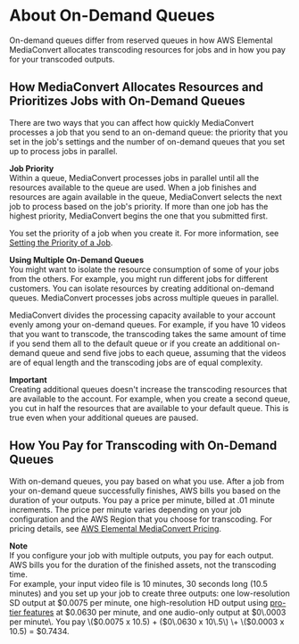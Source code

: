 # About On\-Demand Queues<a name="about-on-demand-queues"></a>

On\-demand queues differ from reserved queues in how AWS Elemental MediaConvert allocates transcoding resources for jobs and in how you pay for your transcoded outputs\.

## How MediaConvert Allocates Resources and Prioritizes Jobs with On\-Demand Queues<a name="about-resource-allocation-and-job-prioritization"></a>

There are two ways that you can affect how quickly MediaConvert processes a job that you send to an on\-demand queue: the priority that you set in the job's settings and the number of on\-demand queues that you set up to process jobs in parallel\.

**Job Priority**  
Within a queue, MediaConvert processes jobs in parallel until all the resources available to the queue are used\. When a job finishes and resources are again available in the queue, MediaConvert selects the next job to process based on the job's priority\. If more than one job has the highest priority, MediaConvert begins the one that you submitted first\. 

You set the priority of a job when you create it\. For more information, see [Setting the Priority of a Job](setting-the-priority-of-a-job.md)\.

**Using Multiple On\-Demand Queues**  
You might want to isolate the resource consumption of some of your jobs from the others\. For example, you might run different jobs for different customers\. You can isolate resources by creating additional on\-demand queues\. MediaConvert processes jobs across multiple queues in parallel\.

MediaConvert divides the processing capacity available to your account evenly among your on\-demand queues\. For example, if you have 10 videos that you want to transcode, the transcoding takes the same amount of time if you send them all to the default queue or if you create an additional on\-demand queue and send five jobs to each queue, assuming that the videos are of equal length and the transcoding jobs are of equal complexity\.

**Important**  
Creating additional queues doesn't increase the transcoding resources that are available to the account\. For example, when you create a second queue, you cut in half the resources that are available to your default queue\. This is true even when your additional queues are paused\.

## How You Pay for Transcoding with On\-Demand Queues<a name="how-you-pay-for-on-demand-queues"></a>

With on\-demand queues, you pay based on what you use\. After a job from your on\-demand queue successfully finishes, AWS bills you based on the duration of your outputs\. You pay a price per minute, billed at \.01 minute increments\. The price per minute varies depending on your job configuration and the AWS Region that you choose for transcoding\. For pricing details, see [AWS Elemental MediaConvert Pricing](https://aws.amazon.com/mediaconvert/pricing/)\.

**Note**  
If you configure your job with multiple outputs, you pay for each output\. AWS bills you for the duration of the finished assets, not the transcoding time\.  
For example, your input video file is 10 minutes, 30 seconds long \(10\.5 minutes\) and you set up your job to create three outputs: one low\-resolution SD output at $0\.0075 per minute, one high\-resolution HD output using [pro\-tier features](https://aws.amazon.com/mediaconvert/pricing/) at $0\.0630 per minute, and one audio\-only output at $0\.0003 per minute\. You pay \($0\.0075 x 10\.5\) \+ \($0\.0630 x 10\.5\) \+ \($0\.0003 x 10\.5\) = $0\.7434\.